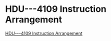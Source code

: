 # HDU---4109 Instruction Arrangement
[HDU---4109 Instruction Arrangement](https://aiwithcloud.com/2022/09/15/hdu___4109_instruction_arrangement/)